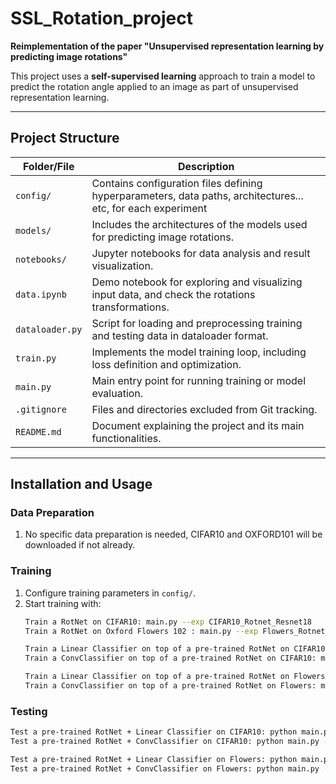 # SSL_Rotation_project

**Reimplementation of the paper "Unsupervised representation learning by predicting image rotations"**

This project uses a **self-supervised learning** approach to train a model to predict the rotation angle applied to an image as part of unsupervised representation learning.

---

## Project Structure

| **Folder/File**             | **Description**                                                                                                                                                                   |
|-----------------------------|-----------------------------------------------------------------------------------------------------------------------------------------------------------------------------------|
| `config/`                  | Contains configuration files defining hyperparameters, data paths, architectures... etc, for each experiment                                                                                                           |
| `models/`                  | Includes the architectures of the models used for predicting image rotations.                                                                                                     |
| `notebooks/`               | Jupyter notebooks for data analysis and result visualization.                                                                                                                     |
| `data.ipynb`               | Demo notebook for exploring and visualizing input data, and check the rotations transformations.                                                                                                                                |
| `dataloader.py`            | Script for loading and preprocessing training and testing data in dataloader format.                                                                                                                   |
| `train.py`                 | Implements the model training loop, including loss definition and optimization.                                                                                                   |
| `main.py`                  | Main entry point for running training or model evaluation.                                                                                                                        |
| `.gitignore`               | Files and directories excluded from Git tracking.                                                                                                                                |
| `README.md`                | Document explaining the project and its main functionalities.                                                                                                                     |

---

## Installation and Usage

### Data Preparation
1. No specific data preparation is needed, CIFAR10 and OXFORD101 will be downloaded if not already.

   
### Training
1. Configure training parameters in `config/`.
2. Start training with:
   ```bash
   Train a RotNet on CIFAR10: main.py --exp CIFAR10_Rotnet_Resnet18
   Train a RotNet on Oxford Flowers 102 : main.py --exp Flowers_Rotnet_Resnet18
   
   Train a Linear Classifier on top of a pre-trained RotNet on CIFAR10: main.py --exp CIFAR10_LinearClassifier_on_Rotnet_Resnet18_layer[layer number]_feat --checkpoint [checkpoint number of the RotNet]
   Train a ConvClassifier on top of a pre-trained RotNet on CIFAR10: main.py --exp CIFAR10_ConvClassifier_on_Rotnet_Resnet18_layer[layer number]_feat --checkpoint [checkpoint number of the RotNet]

   Train a Linear Classifier on top of a pre-trained RotNet on Flowers: main.py --exp Flowers_LinearClassifier_on_Rotnet_Resnet18_layer[layer number]_feat --checkpoint [checkpoint number of the RotNet]
   Train a ConvClassifier on top of a pre-trained RotNet on Flowers: main.py --exp Flowers_ConvClassifier_on_Rotnet_Resnet18_layer[layer number]_feat --checkpoint [checkpoint number of the RotNet]

### Testing
   ```bash
   Test a pre-trained RotNet + Linear Classifier on CIFAR10: python main.py --exp CIFAR10_LinearClassifier_on_Rotnet_Resnet18_layer[layer number]_feat --evaluate True --checkpoint [checkpoint number of the RotNet]
   Test a pre-trained RotNet + ConvClassifier on CIFAR10: python main.py --exp CIFAR10_ConvClassifier_on_Rotnet_Resnet18_layer[layer number]_feat --evaluate True --checkpoint [checkpoint number of the RotNet]

   Test a pre-trained RotNet + Linear Classifier on Flowers: python main.py --exp Flowers_LinearClassifier_on_Rotnet_Resnet18_layer[layer number]_feat --evaluate True --checkpoint [checkpoint number of the RotNet]
   Test a pre-trained RotNet + ConvClassifier on Flowers: python main.py --exp Flowers_ConvClassifier_on_Rotnet_Resnet18_layer[layer number]_feat --evaluate True --checkpoint [checkpoint number of the RotNet]


